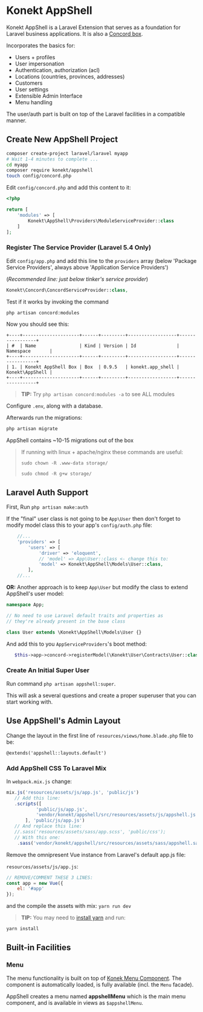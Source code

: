 # Konekt AppShell

Konekt AppShell is a Laravel Extension that serves as a foundation for Laravel business applications.
It is also a [Concord box](https://github.com/artkonekt/concord/blob/master/docs/boxes.md).

Incorporates the basics for:

- Users + profiles
- User impersonation
- Authentication, authorization (acl)
- Locations (countries, provinces, addresses)
- Customers
- User settings
- Extensible Admin Interface
- Menu handling

The user/auth part is built on top of the Laravel facilities in a compatible manner.

## Create New AppShell Project

```bash
composer create-project laravel/laravel myapp
# Wait 1-4 minutes to complete ...
cd myapp
composer require konekt/appshell
touch config/concord.php
```

Edit `config/concord.php` and add this content to it:

```php
<?php

return [
    'modules' => [
        Konekt\AppShell\Providers\ModuleServiceProvider::class
    ]
];
```

### Register The Service Provider (Laravel 5.4 Only)

Edit `config/app.php` and add this line to the `providers` array (below 'Package Service Providers', always above 'Application Service Providers')

(_Recommended line: just below tinker's service provider_)

```php
Konekt\Concord\ConcordServiceProvider::class,
```

Test if it works by invoking the command

```bash
php artisan concord:modules
```

Now you should see this:

```
+----+---------------------+------+---------+------------------+-----------------+
| #  | Name                | Kind | Version | Id               | Namespace       |
+----+---------------------+------+---------+------------------+-----------------+
| 1. | Konekt AppShell Box | Box  | 0.9.5   | konekt.app_shell | Konekt\AppShell |
+----+---------------------+------+---------+------------------+-----------------+
```

> **TIP:** Try `php artisan concord:modules -a` to see ALL modules

Configure `.env`, along with a database.

Afterwards run the migrations:

```bash
php artisan migrate
```

AppShell contains ~10-15 migrations out of the box

> If running with linux + apache/nginx these commands are useful:
>
> `sudo chown -R .www-data storage/`
>
> `sudo chmod -R g+w storage/`

## Laravel Auth Support

First, Run `php artisan make:auth`

If the "final" user class is not going to be `App\User` then don't forget to modify model class this to your app's `config/auth.php` file:
```php
    //...
    'providers' => [
        'users' => [
            'driver' => 'eloquent',
            // 'model' => App\User::class <- change this to:
            'model' => Konekt\AppShell\Models\User::class,
        ],
    //...
```
**OR:**
Another approach is to keep `App\User` but modify the class to extend AppShell's user model:

```php
namespace App;

// No need to use Laravel default traits and properties as
// they're already present in the base class

class User extends \Konekt\AppShell\Models\User {}
```

And add this to you `AppServiceProviders`'s boot method:

```php
   $this->app->concord->registerModel(\Konekt\User\Contracts\User::class, \App\User::class);
```

### Create An Initial Super User

Run command `php artisan appshell:super`.

This will ask a several questions and create a proper superuser that you can start working with.


## Use AppShell's Admin Layout

Change the layout in the first line of `resources/views/home.blade.php` file to be:

```blade
@extends('appshell::layouts.default')
```

### Add AppShell CSS To Laravel Mix

In `webpack.mix.js` change:
```js
mix.js('resources/assets/js/app.js', 'public/js')
   // Add this line:
   .scripts([
           'public/js/app.js',
           'vendor/konekt/appshell/src/resources/assets/js/appshell.js'
       ], 'public/js/app.js')
   // And replace this line:
   //.sass('resources/assets/sass/app.scss', 'public/css');
   // With this one:
    .sass('vendor/konekt/appshell/src/resources/assets/sass/appshell.sass', 'public/css');
```

Remove the omnipresent Vue instance from Laravel's default app.js file:

`resources/assets/js/app.js`:

```javascript
// REMOVE/COMMENT THESE 3 LINES:
const app = new Vue({
    el: '#app'
});
```

and the compile the assets with mix: `yarn run dev`

> **TIP:** You may need to [install yarn](https://yarnpkg.com/en/docs/install)
> and run:
```bash
yarn install
```

## Built-in Facilities

### Menu

The menu functionality is built on top of [Konek Menu Component](https://github.com/artkonekt/menu). The component is automatically loaded, is fully available (incl. the `Menu` facade).

AppShell creates a menu named **appshellMenu** which is the main menu component, and is available in views as `$appshellMenu`.

